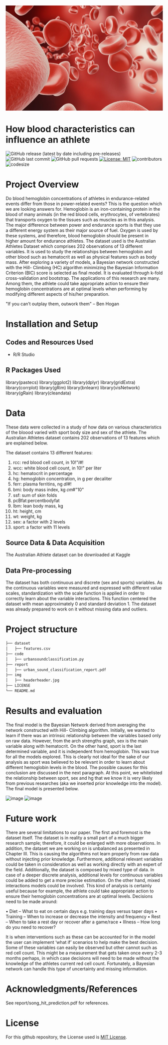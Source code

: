 ![](https://github.com/FilippoGuardassoni/hemoglobin_ais/blob/main/img/headerheader.jpg)

# How blood characteristics can influence an athlete

![GitHub release (latest by date including pre-releases)](https://img.shields.io/github/v/release/pragyy/datascience-readme-template?include_prereleases)
![GitHub last commit](https://img.shields.io/github/last-commit/FilippoGuardassoni/spotify_hitsong)
![GitHub pull requests](https://img.shields.io/github/issues-pr/FilippoGuardassoni/spotify_hitsong)
[![License: MIT](https://img.shields.io/badge/License-MIT-yellow.svg)](https://opensource.org/licenses/MIT)
![contributors](https://img.shields.io/github/contributors/FilippoGuardassoni/spotify_hitsong) 
![codesize](https://img.shields.io/github/languages/code-size/FilippoGuardassoni/spotify_hitsong)

# Project Overview

Do blood hemoglobin concentrations of athletes in endurance-related events differ from those in power-related events? This is the question which we are looking answers for. Hemoglobin is an iron-containing protein in the blood of many animals (in the red blood cells, erythrocytes, of vertebrates) that transports oxygen to the tissues such as muscles as in this analysis. The major difference between power and endurance sports is that they use a different energy system as their major source of fuel. Oxygen is used by these systems, and therefore, blood hemoglobin should be present in higher amount for endurance athletes. The dataset used is the Australian Athletes Dataset which comprises 202 observations of 13 different variables. It is used to study the relationships between hemoglobin and other blood such as hematocrit as well as physical features such as body mass. After exploring a variety of models, a Bayesian network constructed with the Hill- Climbing (HC) algorithm minimizing the Bayesian Information Criterion (BIC) score is selected as final model. It is evaluated through k-fold cross-validation and bootstrap. The applications of this research are many. Among them, the athlete could take appropriate action to ensure their hemoglobin concentrations are at optimal levels when performing by modifying different aspects of his/her preparation.

"If you can’t outplay them, outwork them" – Ben Hogan


# Installation and Setup

## Codes and Resources Used
- R/R Studio

## R Packages Used
library(pastecs)
library(ggplot2)
library(dplyr)
library(gridExtra)
library(corrplot)
library(gRim)
library(bnlearn)
library(visNetwork)
library(gRain)
library(cleandata)

# Data
These data were collected in a study of how data on various characteristics of the bloood varied with sport body size and sex of the athlete. The Australian Athletes dataset contains 202 observations of 13 features which are explained below.

The dataset contains 13 different features:
1. rcc: red blood cell count, in 10!"𝑙#!
2. wcc: white blood cell count, in 10!" per liter
3. hc: hematocrit in percentage
4. hg: hemoglobin concentration, in g per decaliter
5. ferr: plasma ferritins, ng 𝑑𝑙#!
6. bmi: body mass index, kg 𝑐𝑚#"10"
7. ssf: sum of skin folds
8. pcBfat:percentbodyfat
9. lbm: lean body mass, kg
10. ht: height, cm
11. wt: weight, kg
12. sex: a factor with 2 levels
13. sport: a factor with 11 levels

## Source Data & Data Acquisition
The Australian Athlete dataset can be downloaded at Kaggle

## Data Pre-processing
The dataset has both continuous and discrete (sex and sports) variables. As the continuous variables were measured and expressed with different value scales, standardization with the scale function is applied in order to correctly learn about the variable interactions. This function centered the dataset with mean approximately 0 and standard deviation 1. The dataset was already prepared to work on it without missing data and outliers.


# Project structure

```bash
├── dataset
│   ├── features.csv
├── code
│   ├── urbansoundclassification.py
├── report
│   ├── urban_sound_classification_report.pdf
├── img
│   ├── headerheader.jpg      
├── LICENSE
└── README.md
```

# Results and evaluation
The final model is the Bayesian Network derived from averaging the network constructed with Hill- Climbing algorithm. Initially, we wanted to learn if there was an intrinsic relationship between the variables based only on raw data. However, from the arch strengths graph, sex is the main variable along with hematocrit. On the other hand, sport is the last determined variable, and it is independent from hemoglobin. This was true for all the models explored. This is clearly not ideal for the sake of our analysis as sport was believed to be relevant in order to learn about different hemoglobin levels in the blood. The possible causes for this conclusion are discussed in the next paragraph. At this point, we whitelisted the relationship between sport, sex and hg that we know it is very likely from previous researches (aka we inserted prior knowledge into the model). The final model is presented below.

<img width="166" alt="image" src="https://github.com/FilippoGuardassoni/hemoglobin_ais/assets/85356795/e7fade47-d72b-4f2d-867c-6bf78ba67938">

<img width="90" alt="image" src="https://github.com/FilippoGuardassoni/hemoglobin_ais/assets/85356795/a7c4fa46-d6ab-40f1-a19a-71dff7649349">


# Future work
There are several limitations to our paper. The first and foremost is the dataset itself. The dataset is in reality a small part of a much bigger research sample; therefore, it could be enlarged with more observations. In addition, the dataset we are working on is unbalanced as presented in Chapter III. This is causing the algorithms not learn properly from raw data without injecting prior knowledge. Furthermore, additional relevant variables could be taken in consideration as well as working directly with an expert of the field. Additionally, the dataset is composed by mixed type of data. In case of a deeper discrete analysis, additional levels for continuous variables could be added to get a more precise estimation. On the other hand, mixed interactions models could be involved. This kind of analysis is certainly useful because for example, the athlete could take appropriate action to ensure their hemoglobin concentrations are at optimal levels. Decisions need to be made around:

• Diet – What to eat on certain days e.g. training days versus taper days
• Training – When to increase or decrease the intensity and frequency
• Rest – When to take a rest day or recover after a game/race
• Illness – How long do you need to recover?

It is when interventions such as these can be accounted for in the model the user can implement ‘what if’ scenarios to help make the best decision. Some of these variables can easily be observed but other cannot such as red cell count. This might be a measurement that gets taken once every 2-3 months perhaps, in which case decisions will need to be made without the knowledge of the athletes current red cell count. Fortunately, a Bayesian network can handle this type of uncertainty and missing information.


# Acknowledgments/References
See report/song_hit_prediction.pdf for references.

# License
For this github repository, the License used is [MIT License](https://opensource.org/license/mit/).
